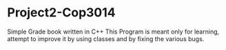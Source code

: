 # Project2-Cop3014
Simple Grade book written in C++
This Program is meant only for learning, attempt to improve it by using classes and by fixing the various bugs.
